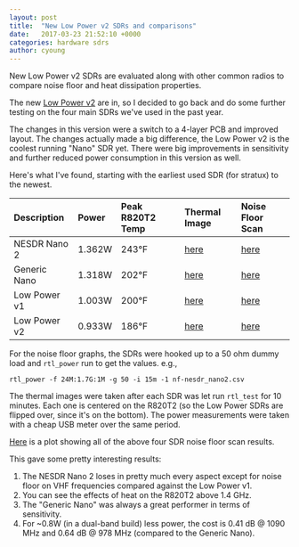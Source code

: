 ```yaml
---
layout: post
title:  "New Low Power v2 SDRs and comparisons"
date:   2017-03-23 21:52:10 +0000
categories: hardware sdrs
author: cyoung
---
```


New Low Power v2 SDRs are evaluated along with other common radios to compare noise floor and heat dissipation properties.

The new [Low Power v2](http://a.co/bxLCOdk) are in, so I decided to go back and do some further testing on the four main SDRs we've used in the past year.

The changes in this version were a switch to a 4-layer PCB and improved layout. The changes actually made a big difference, the Low Power v2 is the coolest running "Nano" SDR yet. There were big improvements in sensitivity and further reduced power consumption in this version as well.

Here's what I've found, starting with the earliest used SDR (for stratux) to the newest.

Description|Power|Peak R820T2 Temp|Thermal Image|Noise Floor Scan
:--|:--|:--|:--|:--
NESDR Nano 2|1.362W|243&deg;F|[here](http://i.imgur.com/nzKxu6S.jpg)|[here](http://i.imgur.com/20WttLr.png)
Generic Nano|1.318W|202&deg;F|[here](http://i.imgur.com/hpkdV52.jpg)|[here](http://i.imgur.com/5gkaFQO.png)
Low Power v1|1.003W|200&deg;F|[here](http://i.imgur.com/caeAeFC.jpg)|[here](http://i.imgur.com/EIc1tsh.png)
Low Power v2|0.933W|186&deg;F|[here](http://i.imgur.com/Gn4vUv2.jpg)|[here](http://i.imgur.com/zzjHzIS.png)

For the noise floor graphs, the SDRs were hooked up to a 50 ohm dummy load and `rtl_power` run to get the values.
e.g.,

`rtl_power -f 24M:1.7G:1M -g 50 -i 15m -1 nf-nesdr_nano2.csv`

The thermal images were taken after each SDR was let run `rtl_test` for 10 minutes. Each one is centered on the R820T2 (so the Low Power SDRs are flipped over, since it's on the bottom).  The power measurements were taken with a cheap USB meter over the same period.

[Here](http://i.imgur.com/yce2747.png) is a plot showing all of the above four SDR noise floor scan results.

This gave some pretty interesting results:

1. The NESDR Nano 2 loses in pretty much every aspect except for noise floor on VHF frequencies compared against the Low Power v1.
2. You can see the effects of heat on the R820T2 above 1.4 GHz.
3. The "Generic Nano" was always a great performer in terms of sensitivity.
4. For ~0.8W (in a dual-band build) less power, the cost is 0.41 dB @ 1090 MHz and 0.64 dB @ 978 MHz (compared to the Generic Nano).

